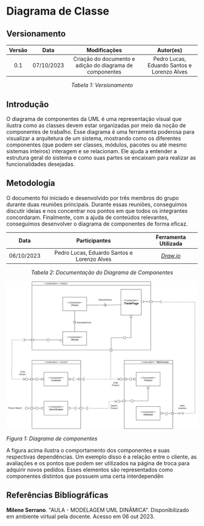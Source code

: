 # Diagrama de Classe

## Versionamento

<center>

| **Versão** | **Data** | **Modificações** | **Autor(es)** |
| :--: | :--: | :--: | :--: |
| 0.1 | 07/10/2023 | Criação do documento e adição do diagrama de componentes | Pedro Lucas, Eduardo Santos e Lorenzo Alves |

*Tabela 1: Versionamento*

</center>


## Introdução

O diagrama de componentes da UML é uma representação visual que ilustra como as classes devem estar organizadas por meio da noção de componentes de trabalho. Esse diagrama é uma ferramenta poderosa para visualizar a arquitetura de um sistema, mostrando como os diferentes componentes (que podem ser classes, módulos, pacotes ou até mesmo sistemas inteiros) interagem e se relacionam. Ele ajuda a entender a estrutura geral do sistema e como suas partes se encaixam para realizar as funcionalidades desejadas.

## Metodologia

O documento foi iniciado e desenvolvido por três membros do grupo durante duas reuniões principais. Durante essas reuniões, conseguimos discutir ideias e nos concentrar nos pontos em que todos os integrantes concordaram. Finalmente, com a ajuda de conteúdos relevantes, conseguimos desenvolver o diagrama de componentes de forma eficaz.

<center>

| **Data** | **Participantes** | **Ferramenta Utilizada** |
| :--: | :--: | :--: |
| 06/10/2023 | Pedro Lucas, Eduardo Santos e Lorenzo Alves | [*Draw.io*](https://app.diagrams.net) |

*Tabela 2: Documentação do Diagrama de Componentes*

</center>

![Diagrama de Componentes](../../Assets/DiagComponentes.jpg)

*Figura 1: Diagrama de componentes*

A figura acima ilustra o comportamento dos componentes e suas respectivas dependências. Um exemplo disso é a relação entre o cliente, as avaliações e os pontos que podem ser utilizados na página de troca para adquirir novos pedidos. Esses elementos são representados como componentes distintos que possuem uma certa interdependên

## Referências Bibliográficas

**Milene Serrano**. "AULA - MODELAGEM UML DINÂMICA". Disponibilizado em ambiente virtual pela docente. Acesso em 06 out 2023.
